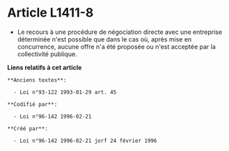 # Article L1411-8

- Le recours à une procédure de négociation directe avec une entreprise déterminée n'est possible que dans le cas où, après
mise en concurrence, aucune offre n'a été proposée ou n'est acceptée par la collectivité publique.

**Liens relatifs à cet article**

	**Anciens textes**:

	  - Loi n°93-122 1993-01-29 art. 45

	**Codifié par**:

	  - Loi n°96-142 1996-02-21

	**Créé par**:

	  - Loi n°96-142 1996-02-21 jorf 24 février 1996
